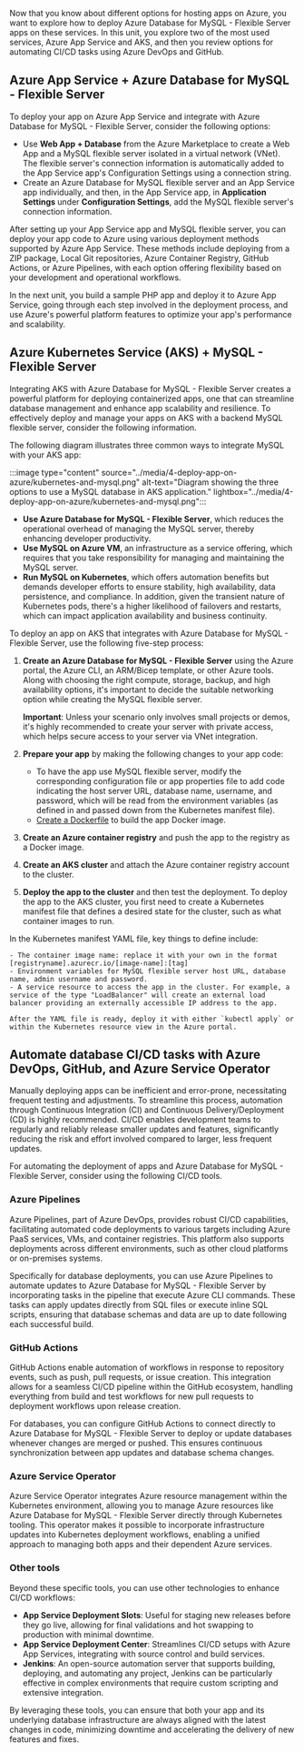Now that you know about different options for hosting apps on Azure, you want to explore how to deploy Azure Database for MySQL - Flexible Server apps on these services. In this unit, you explore two of the most used services, Azure App Service and AKS, and then you review options for automating CI/CD tasks using Azure DevOps and GitHub.

## Azure App Service + Azure Database for MySQL - Flexible Server

To deploy your app on Azure App Service and integrate with Azure Database for MySQL - Flexible Server, consider the following options:

- Use **Web App + Database** from the Azure Marketplace to create a Web App and a MySQL flexible server isolated in a virtual network (VNet). The flexible server's connection information is automatically added to the App Service app's Configuration Settings using a connection string.
- Create an Azure Database for MySQL flexible server and an App Service app individually, and then, in the App Service app, in **Application Settings** under **Configuration Settings**, add the MySQL flexible server's connection information.

After setting up your App Service app and MySQL flexible server, you can deploy your app code to Azure using various deployment methods supported by Azure App Service. These methods include deploying from a ZIP package, Local Git repositories, Azure Container Registry, GitHub Actions, or Azure Pipelines, with each option offering flexibility based on your development and operational workflows.

In the next unit, you build a sample PHP app and deploy it to Azure App Service, going through each step involved in the deployment process, and use Azure's powerful platform features to optimize your app's performance and scalability.

## Azure Kubernetes Service (AKS) + MySQL - Flexible Server

Integrating AKS with Azure Database for MySQL - Flexible Server creates a powerful platform for deploying containerized apps, one that can streamline database management and enhance app scalability and resilience. To effectively deploy and manage your apps on AKS with a backend MySQL flexible server, consider the following information.

The following diagram illustrates three common ways to integrate MySQL with your AKS app:

:::image type="content" source="../media/4-deploy-app-on-azure/kubernetes-and-mysql.png" alt-text="Diagram showing the three options to use a MySQL database in AKS application." lightbox="../media/4-deploy-app-on-azure/kubernetes-and-mysql.png":::

- **Use Azure Database for MySQL - Flexible Server**, which reduces the operational overhead of managing the MySQL server, thereby enhancing developer productivity.
- **Use MySQL on Azure VM**, an infrastructure as a service offering, which requires that you take responsibility for managing and maintaining the MySQL server.
- **Run MySQL on Kubernetes**, which offers automation benefits but demands developer efforts to ensure stability, high availability, data persistence, and compliance. In addition, given the transient nature of Kubernetes pods, there's a higher likelihood of failovers and restarts, which can impact application availability and business continuity.

To deploy an app on AKS that integrates with Azure Database for MySQL - Flexible Server, use the following five-step process:

1. **Create an Azure Database for MySQL - Flexible Server** using the Azure portal, the Azure CLI, an ARM/Bicep template, or other Azure tools. Along with choosing the right compute, storage, backup, and high availability options, it's important to decide the suitable networking option while creating the MySQL flexible server.

    **Important**: Unless your scenario only involves small projects or demos, it's highly recommended to create your server with private access, which helps secure access to your server via VNet integration.

2. **Prepare your app** by making the following changes to your app code:

    - To have the app use MySQL flexible server, modify the corresponding configuration file or app properties file to add code indicating the host server URL, database name, username, and password, which will be read from the environment variables (as defined in and passed down from the Kubernetes manifest file).
    - [Create a Dockerfile](https://docs.docker.com/guides/docker-concepts/building-images/writing-a-dockerfile/) to build the app Docker image.

3. **Create an Azure container registry** and push the app to the registry as a Docker image.
4. **Create an AKS cluster** and attach the Azure container registry account to the cluster.
5. **Deploy the app to the cluster** and then test the deployment. To deploy the app to the AKS cluster, you first need to create a Kubernetes manifest file that defines a desired state for the cluster, such as what container images to run.

In the Kubernetes manifest YAML file, key things to define include:

    - The container image name: replace it with your own in the format [registryname].azurecr.io/[image-name]:[tag]
    - Environment variables for MySQL flexible server host URL, database name, admin username and password.
    - A service resource to access the app in the cluster. For example, a service of the type "LoadBalancer" will create an external load balancer providing an externally accessible IP address to the app.

    After the YAML file is ready, deploy it with either `kubectl apply` or within the Kubernetes resource view in the Azure portal.

## Automate database CI/CD tasks with Azure DevOps, GitHub, and Azure Service Operator

Manually deploying apps can be inefficient and error-prone, necessitating frequent testing and adjustments. To streamline this process, automation through Continuous Integration (CI) and Continuous Delivery/Deployment (CD) is highly recommended. CI/CD enables development teams to regularly and reliably release smaller updates and features, significantly reducing the risk and effort involved compared to larger, less frequent updates.

For automating the deployment of apps and Azure Database for MySQL - Flexible Server, consider using the following CI/CD tools.

### Azure Pipelines

Azure Pipelines, part of Azure DevOps, provides robust CI/CD capabilities, facilitating automated code deployments to various targets including Azure PaaS services, VMs, and container registries. This platform also supports deployments across different environments, such as other cloud platforms or on-premises systems.

Specifically for database deployments, you can use Azure Pipelines to automate updates to Azure Database for MySQL - Flexible Server by incorporating tasks in the pipeline that execute Azure CLI commands. These tasks can apply updates directly from SQL files or execute inline SQL scripts, ensuring that database schemas and data are up to date following each successful build.

### GitHub Actions

GitHub Actions enable automation of workflows in response to repository events, such as push, pull requests, or issue creation. This integration allows for a seamless CI/CD pipeline within the GitHub ecosystem, handling everything from build and test workflows for new pull requests to deployment workflows upon release creation.

For databases, you can configure GitHub Actions to connect directly to Azure Database for MySQL - Flexible Server to deploy or update databases whenever changes are merged or pushed. This ensures continuous synchronization between app updates and database schema changes.

### Azure Service Operator

Azure Service Operator integrates Azure resource management within the Kubernetes environment, allowing you to manage Azure resources like Azure Database for MySQL - Flexible Server directly through Kubernetes tooling. This operator makes it possible to incorporate infrastructure updates into Kubernetes deployment workflows, enabling a unified approach to managing both apps and their dependent Azure services.

### Other tools

Beyond these specific tools, you can use other technologies to enhance CI/CD workflows:

- **App Service Deployment Slots**: Useful for staging new releases before they go live, allowing for final validations and hot swapping to production with minimal downtime.
- **App Service Deployment Center**: Streamlines CI/CD setups with Azure App Services, integrating with source control and build services.
- **Jenkins**: An open-source automation server that supports building, deploying, and automating any project, Jenkins can be particularly effective in complex environments that require custom scripting and extensive integration.

By leveraging these tools, you can ensure that both your app and its underlying database infrastructure are always aligned with the latest changes in code, minimizing downtime and accelerating the delivery of new features and fixes.
